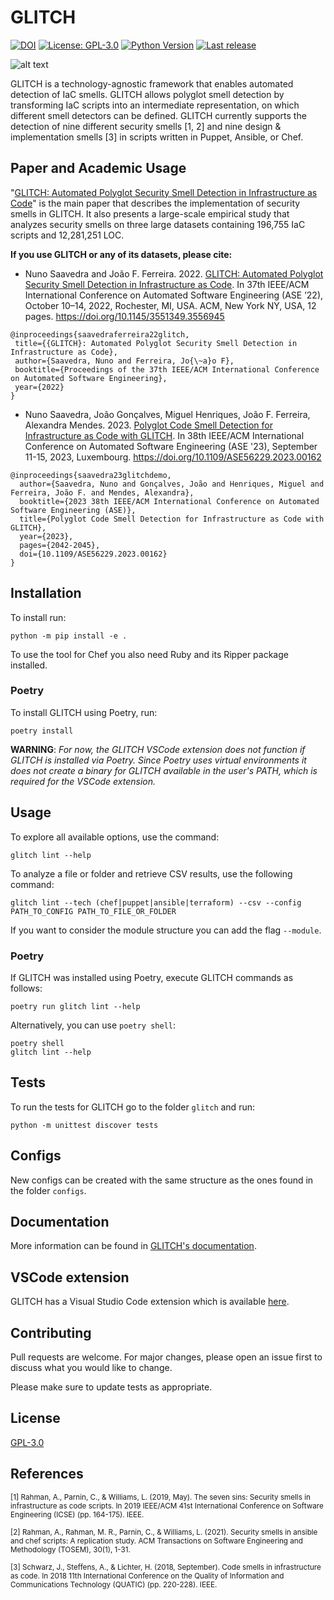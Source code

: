 # GLITCH

[![DOI](https://zenodo.org/badge/453066827.svg)](https://zenodo.org/badge/latestdoi/453066827)
[![License: GPL-3.0](https://badgen.net/github/license/sr-lab/GLITCH)](https://www.gnu.org/licenses/gpl-3.0)
[![Python Version](https://img.shields.io/badge/python-3.10+-blue)](https://www.python.org/downloads/)
[![Last release](https://badgen.net/github/release/sr-lab/GLITCH/)](https://github.com/sr-lab/GLITCH/releases)

![alt text](https://github.com/sr-lab/GLITCH/blob/main/logo.png?raw=true)

GLITCH is a technology-agnostic framework that enables automated detection of IaC smells. GLITCH allows polyglot smell detection by transforming IaC scripts into an intermediate representation, on which different smell detectors can be defined. GLITCH currently supports the detection of nine different security smells [1, 2] and nine design & implementation smells [3] in scripts written in Puppet, Ansible, or Chef.



## Paper and Academic Usage
"[GLITCH: Automated Polyglot Security Smell Detection in Infrastructure as Code](https://arxiv.org/abs/2205.14371)" is the main paper that describes the implementation of security smells in GLITCH. It also presents a large-scale empirical study  that analyzes security smells on three large datasets containing 196,755 IaC scripts and 12,281,251 LOC.

**If you use GLITCH or any of its datasets, please cite:**

 - Nuno Saavedra and João F. Ferreira. 2022. [GLITCH: Automated Polyglot Security Smell Detection in Infrastructure as Code](https://arxiv.org/abs/2205.14371). In 37th IEEE/ACM International Conference on Automated Software Engineering (ASE ’22), October 10–14, 2022, Rochester, MI, USA. ACM, New York NY, USA, 12 pages. https://doi.org/10.1145/3551349.3556945  
 

 ```
 @inproceedings{saavedraferreira22glitch,
  title={{GLITCH}: Automated Polyglot Security Smell Detection in Infrastructure as Code},
  author={Saavedra, Nuno and Ferreira, Jo{\~a}o F},
  booktitle={Proceedings of the 37th IEEE/ACM International Conference on Automated Software Engineering},
  year={2022}
}
 ```

- 	Nuno Saavedra, João Gonçalves, Miguel Henriques, João F. Ferreira, Alexandra Mendes. 2023. [Polyglot Code Smell Detection for Infrastructure as Code with GLITCH](https://arxiv.org/pdf/2308.09458.pdf). In 38th IEEE/ACM International Conference on Automated Software Engineering (ASE '23), September 11-15, 2023, Luxembourg.
https://doi.org/10.1109/ASE56229.2023.00162

```
@inproceedings{saavedra23glitchdemo,
  author={Saavedra, Nuno and Gonçalves, João and Henriques, Miguel and Ferreira, João F. and Mendes, Alexandra},
  booktitle={2023 38th IEEE/ACM International Conference on Automated Software Engineering (ASE)}, 
  title={Polyglot Code Smell Detection for Infrastructure as Code with GLITCH}, 
  year={2023},
  pages={2042-2045},
  doi={10.1109/ASE56229.2023.00162}
}
```

## Installation

To install run:
```
python -m pip install -e .
```

To use the tool for Chef you also need Ruby and its Ripper package installed.

### Poetry

To install GLITCH using Poetry, run:
```
poetry install
```

**WARNING**: _For now, the GLITCH VSCode extension does not function if GLITCH 
is installed via Poetry. Since Poetry uses virtual environments it does not 
create a binary for GLITCH available in the user's PATH, which is required for 
the VSCode extension._

## Usage

To explore all available options, use the command:
```
glitch lint --help
```

To analyze a file or folder and retrieve CSV results, use the following command:
```
glitch lint --tech (chef|puppet|ansible|terraform) --csv --config PATH_TO_CONFIG PATH_TO_FILE_OR_FOLDER
```

If you want to consider the module structure you can add the flag ```--module```.

### Poetry

If GLITCH was installed using Poetry, execute GLITCH commands as follows:
```
poetry run glitch lint --help
```

Alternatively, you can use `poetry shell`:
```
poetry shell
glitch lint --help
```

## Tests

To run the tests for GLITCH go to the folder ```glitch``` and run:
```
python -m unittest discover tests
```

## Configs

New configs can be created with the same structure as the ones found in the folder ```configs```.

## Documentation

More information can be found in [GLITCH's documentation](https://github.com/sr-lab/GLITCH/wiki).

## VSCode extension

GLITCH has a Visual Studio Code extension which is available [here](https://github.com/sr-lab/GLITCH/tree/main/vscode-extension/glitch).

## Contributing
Pull requests are welcome. For major changes, please open an issue first to discuss what you would like to change.

Please make sure to update tests as appropriate.

## License
[GPL-3.0](https://choosealicense.com/licenses/gpl-3.0/)

## References

<sub>[1] Rahman, A., Parnin, C., & Williams, L. (2019, May). The seven sins: Security smells in infrastructure as code scripts. In 2019 IEEE/ACM 41st International Conference on Software Engineering (ICSE) (pp. 164-175). IEEE.</sub>

<sub>[2] Rahman, A., Rahman, M. R., Parnin, C., & Williams, L. (2021). Security smells in ansible and chef scripts: A replication study. ACM Transactions on Software Engineering and Methodology (TOSEM), 30(1), 1-31.</sub>

<sub>[3] Schwarz, J., Steffens, A., & Lichter, H. (2018, September). Code smells in infrastructure as code. In 2018 11th International Conference on the Quality of Information and Communications Technology (QUATIC) (pp. 220-228). IEEE.</sub>
